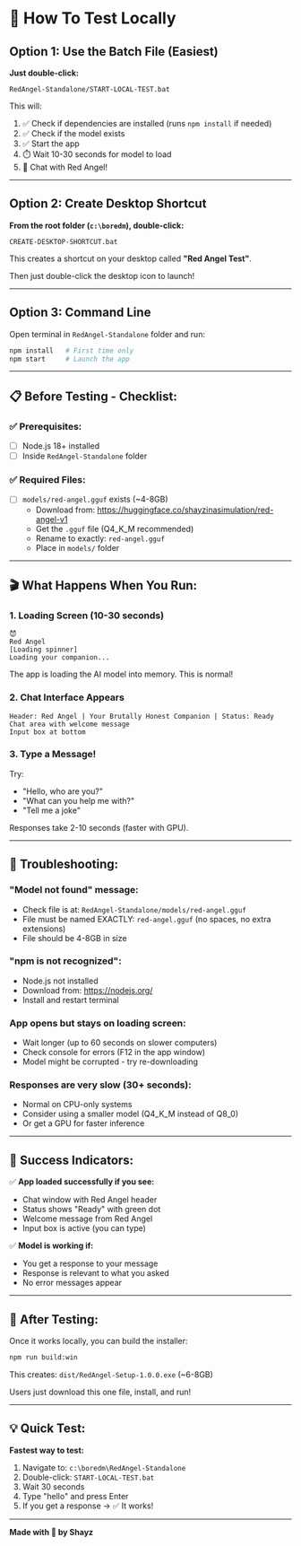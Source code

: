 # 🧪 How To Test Locally

## Option 1: Use the Batch File (Easiest)

**Just double-click:**
```
RedAngel-Standalone/START-LOCAL-TEST.bat
```

This will:
1. ✅ Check if dependencies are installed (runs `npm install` if needed)
2. ✅ Check if the model exists
3. ✅ Start the app
4. ⏱️ Wait 10-30 seconds for model to load
5. 🎉 Chat with Red Angel!

---

## Option 2: Create Desktop Shortcut

**From the root folder (`c:\boredm`), double-click:**
```
CREATE-DESKTOP-SHORTCUT.bat
```

This creates a shortcut on your desktop called **"Red Angel Test"**.

Then just double-click the desktop icon to launch!

---

## Option 3: Command Line

Open terminal in `RedAngel-Standalone` folder and run:

```bash
npm install   # First time only
npm start     # Launch the app
```

---

## 📋 Before Testing - Checklist:

### ✅ Prerequisites:
- [ ] Node.js 18+ installed
- [ ] Inside `RedAngel-Standalone` folder

### ✅ Required Files:
- [ ] `models/red-angel.gguf` exists (~4-8GB)
  - Download from: https://huggingface.co/shayzinasimulation/red-angel-v1
  - Get the `.gguf` file (Q4_K_M recommended)
  - Rename to exactly: `red-angel.gguf`
  - Place in `models/` folder

---

## 🎬 What Happens When You Run:

### 1. Loading Screen (10-30 seconds)
```
😈
Red Angel
[Loading spinner]
Loading your companion...
```

The app is loading the AI model into memory. This is normal!

### 2. Chat Interface Appears
```
Header: Red Angel | Your Brutally Honest Companion | Status: Ready
Chat area with welcome message
Input box at bottom
```

### 3. Type a Message!
Try:
- "Hello, who are you?"
- "What can you help me with?"
- "Tell me a joke"

Responses take 2-10 seconds (faster with GPU).

---

## 🐛 Troubleshooting:

### "Model not found" message:
- Check file is at: `RedAngel-Standalone/models/red-angel.gguf`
- File must be named EXACTLY: `red-angel.gguf` (no spaces, no extra extensions)
- File should be 4-8GB in size

### "npm is not recognized":
- Node.js not installed
- Download from: https://nodejs.org/
- Install and restart terminal

### App opens but stays on loading screen:
- Wait longer (up to 60 seconds on slower computers)
- Check console for errors (F12 in the app window)
- Model might be corrupted - try re-downloading

### Responses are very slow (30+ seconds):
- Normal on CPU-only systems
- Consider using a smaller model (Q4_K_M instead of Q8_0)
- Or get a GPU for faster inference

---

## 🎉 Success Indicators:

✅ **App loaded successfully if you see:**
- Chat window with Red Angel header
- Status shows "Ready" with green dot
- Welcome message from Red Angel
- Input box is active (you can type)

✅ **Model is working if:**
- You get a response to your message
- Response is relevant to what you asked
- No error messages appear

---

## 🚀 After Testing:

Once it works locally, you can build the installer:

```bash
npm run build:win
```

This creates: `dist/RedAngel-Setup-1.0.0.exe` (~6-8GB)

Users just download this one file, install, and run!

---

## 💡 Quick Test:

**Fastest way to test:**

1. Navigate to: `c:\boredm\RedAngel-Standalone`
2. Double-click: `START-LOCAL-TEST.bat`
3. Wait 30 seconds
4. Type "hello" and press Enter
5. If you get a response → ✅ It works!

---

**Made with 🖕 by Shayz**

